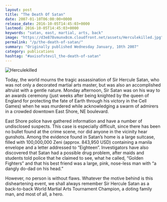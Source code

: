 ```yaml
---
layout: post
title: "The Death Of Satan"
date: 2007-01-10T06:00:00+0000
release_date: 2016-10-05T14:45:03+0000
lastmod: 2016-10-05T14:45:03+0000
keywords: "satan, east, martial, arts, back"
image: "https://d3e878vmunx8cm.cloudfront.net/assets/Herculekilled.jpg"
permalink: "/p/the-death-of-satan/"
summary: "Originally published Wednesday January, 10th 2007"
category: publications
hashtag: "#axisofstevil_the-death-of-satan"
---
```


[Id_1]: https://d3e878vmunx8cm.cloudfront.net/assets/Herculekilled.jpg "Herculekilled"
![Herculekilled][Id_1]

Today, the world mourns the tragic assassination of Sir Hercule Satan, who was not only a decorated martial arts master, but was also an accomplished altruist with a gentle nature. Monday afternoon, Sir Satan was on his way to an awards ceremony (just weeks after being knighted by the queen of England for protecting the fate of Earth through his victory in the Cell Games) when he was murdered while acknowledging a swarm of admirers in a crowded downtown East Shore, NE boulevard. 

East Shore police have gathered information and have a number of undisclosed suspects. This case is especially difficult, since there has been no bullet found at the crime scene, nor did anyone in the vicinity hear gunshots. Among the evidence found in Satan’s home is a large suitcase, filled with 100,000,000 Zeni (approx. 843,950 USD) containing a manila envelope and a letter addressed to “Eighteen”. Investigators have also discovered that Satan had a possible drug problem, after maids and students told police that he claimed to see, what he called, “Golden Fighters” and that his best friend was a large, pink, nose-less man with “a dangly do-dad on his head.”

However, no person is without flaws. Whatever the motive behind is this disheartening event, we shall always remember Sir Hercule Satan as a back-to-back World Martial Arts Tournament Champion, a doting family man, and most of all, a hero.
